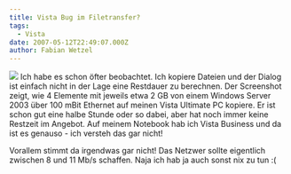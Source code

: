 ```yaml
---
title: Vista Bug im Filetransfer?
tags:
  - Vista
date: 2007-05-12T22:49:07.000Z
author: Fabian Wetzel
---
```


[![](https://az275061.vo.msecnd.net/blogmedia/2007/05/vista_copy_thumb.jpg)](https://az275061.vo.msecnd.net/blogmedia/2007/05/vista_copy.jpg) Ich habe es schon öfter beobachtet. Ich kopiere Dateien und der Dialog ist einfach nicht in der Lage eine Restdauer zu berechnen. Der Screenshot zeigt, wie 4 Elemente mit jeweils etwa 2 GB von einem Windows Server 2003 über 100 mBit Ethernet auf meinen Vista Ultimate PC kopiere. Er ist schon gut eine halbe Stunde oder so dabei, aber hat noch immer keine Restzeit im Angebot. Auf meinem Notebook hab ich Vista Business und da ist es genauso - ich versteh das gar nicht!

Vorallem stimmt da irgendwas gar nicht! Das Netzwer sollte eigentlich zwischen 8 und 11 Mb/s schaffen. Naja ich hab ja auch sonst nix zu tun :(


